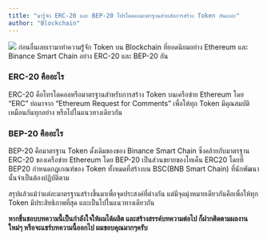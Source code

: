 ```yaml
---
title: "มารู้จัก ERC-20 และ BEP-20 โปรโตคอลมาตรฐานสำหลับการสร้าง Token กันเถอะ"
author: "Blockchain"
---
```



![](https://media.discordapp.net/attachments/801783823536619531/1023676186662023238/e1.png)
ก่อนอื่นเลยเรามาทำความรู้่จัก Token บน Blockchain ที่ยอดนิยมอย่าง Ethereum และ  Binance Smart Chain อย่าง ERC-20 และ BEP-20 กัน

### ERC-20 คืออะไร
ERC-20 คือโทรโตคอลหรือมาตรฐานสำหรับการสร้าง Token บนเครือข่าย Ethereum โดย “ERC” ย่อมาจาก “Ethereum Request for Comments” เพื่อให้ทุก Token มีคุณสมบัติเหมือนกันทุกอย่าง หรือไปในแนวทางเดียวกัน

### BEP-20 คืออะไร
BEP-20 คือมาตรฐาน Token ดั้งเดิมของของ Binance Smart Chain ซึ่งคล้ายกับมาตรฐาน ERC-20 ของเครือข่าย Ethereum โดย BEP-20 เป็นส่วนขยายของโทเค็น ERC20 โดยที่ BEP20 กำหนดกฎเกณฑ์ของ Token ทั้งหมดที่สร้างบน BSC(BNB Smart Chain) ที่นักพัฒนานั้นจำเป็นต้องปฏิบัติตาม

สรุปแล้วแม้ว่าแต่ละมาตรฐานสร้างขึ้นมาเพื่อจุดประสงค์ที่ต่างกัน แต่มีจุดมุ่งหมายเดียวกันคือเพื่อให้ทุก Token มีประสิทธิภาพที่สุด และเป็นไปในแนวทางเดียวกัน

**หากชื่นชอบบทความนี้เป็นกำลังใจให้ผมได้ผลิต และสร้างสรรค์บทความต่อไป ก็ฝากติดตามผลงานใหม่ๆ หรือจะแชร์บทความนี้ออกไป ผมขอบคุณมากๆครับ**